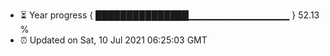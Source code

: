 - ⏳ Year progress { ███████████████▁▁▁▁▁▁▁▁▁▁▁▁▁▁▁ } 52.13 %
- ⏰ Updated on Sat, 10 Jul 2021 06:25:03 GMT

